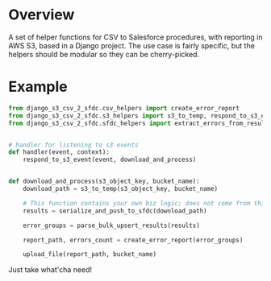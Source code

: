 # Overview

A set of helper functions for CSV to Salesforce procedures, with reporting in AWS S3, based in a Django project.
The use case is fairly specific, but the helpers should be modular so they can be cherry-picked.

# Example

```python
from django_s3_csv_2_sfdc.csv_helpers import create_error_report
from django_s3_csv_2_sfdc.s3_helpers import s3_to_temp, respond_to_s3_event, upload_file
from django_s3_csv_2_sfdc.sfdc_helpers import extract_errors_from_results


# handler for listening to s3 events
def handler(event, context):
    respond_to_s3_event(event, download_and_process)


def download_and_process(s3_object_key, bucket_name):
    download_path = s3_to_temp(s3_object_key, bucket_name)

    # This function contains your own biz logic; does not come from this library
    results = serialize_and_push_to_sfdc(download_path)

    error_groups = parse_bulk_upsert_results(results)

    report_path, errors_count = create_error_report(error_groups)

    upload_file(report_path, bucket_name)
```

Just take what'cha need!
